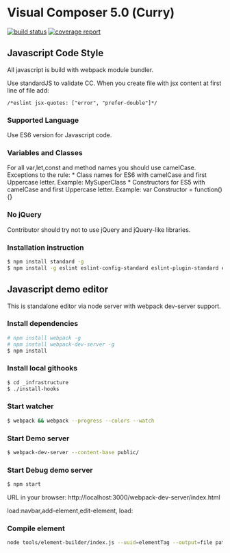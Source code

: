 # Visual Composer 5.0 (Сurry)

[![build status](https://gitlab.com/visual-composer-website-builder/builder/badges/master/build.svg)](https://gitlab.com/visual-composer-website-builder/builder/commits/master)
[![coverage report](https://gitlab.com/visual-composer-website-builder/builder/badges/master/coverage.svg)](https://gitlab.com/visual-composer-website-builder/builder/commits/master)


## Javascript Code Style
All javascript is build with webpack module bundler.

Use standardJS to validate CC.
When you create file with jsx content at first line of file add:
```
/*eslint jsx-quotes: ["error", "prefer-double"]*/
```
### Supported Language
Use ES6 version for Javascript code.

### Variables and Classes
For all var,let,const and method names you should use camelCase. 
Exceptions to the rule:
    * Class names for ES6 with camelCase and first Uppercase letter. Example: MySuperClass
    * Constructors for ES5 with camelCase and first Uppercase letter. Example: var Constructor = function(){}

### No jQuery
Contributor should try not to use jQuery and jQuery-like libraries.

### Installation instruction
``` sh
$ npm install standard -g
$ npm install -g eslint eslint-config-standard eslint-plugin-standard eslint-plugin-promise  eslint-config-standard-react eslint-config-standard-jsx eslint-plugin-react
```


## Javascript demo editor
This is standalone editor via node server with webpack dev-server support.


### Install dependencies
```sh
# npm install webpack -g
# npm install webpack-dev-server -g
$ npm install
```

### Install local githooks
```sh
$ cd _infrastructure
$ ./install-hooks
```

### Start watcher
```sh
$ webpack && webpack --progress --colors --watch
```

### Start Demo server
```sh
$ webpack-dev-server --content-base public/
```
### Start Debug demo server

```sh
$ npm start
```

URL in your browser: http://localhost:3000/webpack-dev-server/index.html


load:navbar,add-element,edit-element,
load:

### Compile element ###
```sh
node tools/element-builder/index.js --uuid=elementTag --output=file path/to/element/
```